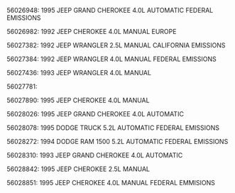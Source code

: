 
56026948: 1995 JEEP GRAND CHEROKEE 4.0L AUTOMATIC FEDERAL EMISSIONS

56026982: 1992 JEEP CHEROKEE 4.0L MANUAL EUROPE

56027382: 1992 JEEP WRANGLER 2.5L MANUAL CALIFORNIA EMISSIONS

56027384: 1992 JEEP WRANGLER 4.0L MANUAL FEDERAL EMISSIONS

56027436: 1993 JEEP WRANGLER 4.0L MANUAL

56027781: 

56027890: 1995 JEEP CHEROKEE 4.0L MANUAL

56028026: 1995 JEEP GRAND CHEROKEE 4.0L AUTOMATIC

56028078: 1995 DODGE TRUCK 5.2L AUTOMATIC FEDERAL EMISSIONS

56028272: 1994 DODGE RAM 1500 5.2L AUTOMATIC FEDERAL EMISSIONS

56028310: 1993 JEEP GRAND CHEROKEE 4.0L AUTOMATIC

56028842: 1995 JEEP CHEROKEE 2.5L MANUAL

56028851: 1995 JEEP CHEROKEE 4.0L MANUAL FEDERAL EMMISIONS
